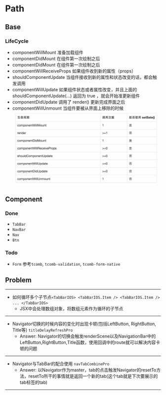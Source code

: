 # Path

## Base
### LifeCycle
* componentWillMount         准备加载组件
* componentDidMount          在组件第一次绘制之后
* componentDidMount          在组件第一次绘制之后
* componentWillReceiveProps  如果组件收到新的属性（props）
* shouldComponentUpdate      当组件接收到新的属性和状态改变的话，都会触发调用
* componentWillUpdate        如果组件状态或者属性改变，并且上面的 shouldComponentUpdate(...) 返回为 true ，就会开始准更新组件
* componentDidUpdate         调用了 render() 更新完成界面之后
* componentWillUnmount       当组件要被从界面上移除的时候
![image](./doc/1.pic.jpg)

## Component
### Done
* `TabBar`
* `NavBar`
* `Nav`
* `Btn`

### Todo
* `Form` 参考`tcomb`, `tcomb-validation`, `tcomb-form-native`

## Problem
***
* 如何循环多个子节点`<TabBarIOS> <TabBarIOS.Item /> <TabBarIOS.Item /> ... </TabBarIOS>`
  * JSX中会处理数组对象，将数组元素作为循环的子节点

***
* Navigator切换的时候内容的变化时出现卡顿(包括LeftButton, RightButton, Title等) `titleDelayRefreshPro`
  * Answer: Navigator的切换会触发renderScene以及NavigationBar中的LeftButton,RightButton,Title函数，使用回调中的route就可以解决内容卡顿的问题

***
* Navigator与TabBar的配合使用 `navTabCombinePro`
  * Answer: 以Navigator作为master，tab的点击触发Navigator的resetTo方法，resetTo所干的事情就是返回一个新的tab(这个tab就是下次要展示的tab标签的tab)

***
